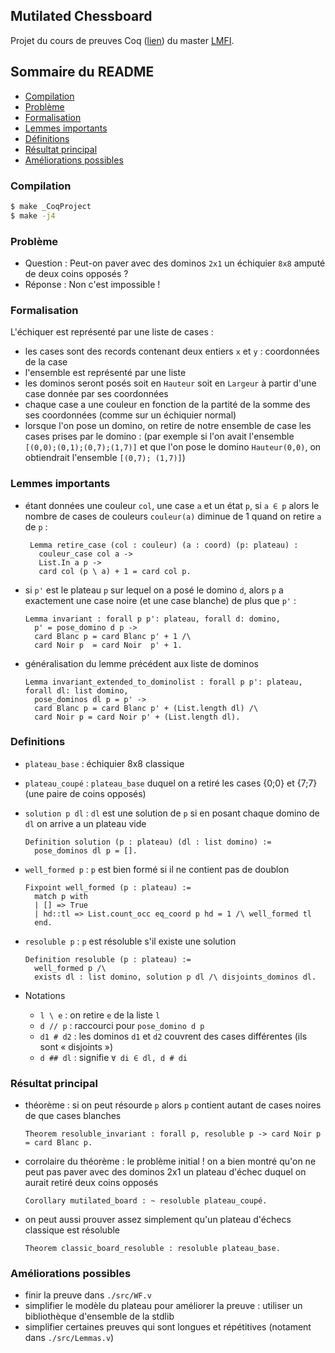 ## Mutilated Chessboard

Projet du cours de preuves Coq ([lien](https://master.math.univ-paris-diderot.fr/modules/m2lmfi-preuveform/))
du master [LMFI](https://master.math.univ-paris-diderot.fr/annee/m2-lmfi/).

## Sommaire du README

- [Compilation](https://github.com/paulpatault/mutilated-chessboard#Compilation)
- [Problème](https://github.com/paulpatault/mutilated-chessboard#Problème)
- [Formalisation](https://github.com/paulpatault/mutilated-chessboard#Formalisation)
- [Lemmes importants](https://github.com/paulpatault/mutilated-chessboard#Lemmes-importants)
- [Définitions](https://github.com/paulpatault/mutilated-chessboard#Definitions)
- [Résultat principal](https://github.com/paulpatault/mutilated-chessboard#Résultat-principal)
- [Améliorations possibles](https://github.com/paulpatault/mutilated-chessboard#Améliorations-possibles)


### Compilation
```bash
$ make _CoqProject
$ make -j4
```
### Problème

- Question : Peut-on paver avec des dominos `2x1` un échiquier `8x8` amputé de deux coins opposés ?
- Réponse : Non c'est impossible !

### Formalisation

L'échiquer est représenté par une liste de cases :
- les cases sont des records contenant deux entiers `x` et `y` : coordonnées de la case
- l'ensemble est représenté par une liste
- les dominos seront posés soit en `Hauteur` soit en `Largeur` à partir d'une case donnée par ses coordonnées
- chaque case a une couleur en fonction de la partité de la somme des ses coordonnées (comme sur un échiquier normal)
- lorsque l'on pose un domino, on retire de notre ensemble de case les cases prises par le domino :
  (par exemple si l'on avait l'ensemble `[(0,0);(0,1);(0,7);(1,7)]` et que l'on pose le domino `Hauteur(0,0)`, 
   on obtiendrait l'ensemble `[(0,7); (1,7)]`)

### Lemmes importants

- étant données une couleur `col`, une case `a` et un état `p`, si `a ∈ p` alors le nombre de cases de couleurs
  `couleur(a)` diminue de 1 quand on retire `a` de `p` :
  ```coq
   Lemma retire_case (col : couleur) (a : coord) (p: plateau) :
     couleur_case col a ->
     List.In a p ->
     card col (p \ a) + 1 = card col p.
    ```
- si `p'` est le plateau `p` sur lequel on a posé le domino `d`, alors
  `p` a exactement une case noire (et une case blanche) de plus que `p'` :
  ```coq
  Lemma invariant : forall p p': plateau, forall d: domino,
    p' = pose_domino d p ->
    card Blanc p = card Blanc p' + 1 /\
    card Noir p  = card Noir  p' + 1.
  ```
- généralisation du lemme précédent aux liste de dominos
  ```coq
  Lemma invariant_extended_to_dominolist : forall p p': plateau, forall dl: list domino,
    pose_dominos dl p = p' ->
    card Blanc p = card Blanc p' + (List.length dl) /\
    card Noir p = card Noir p' + (List.length dl).
  ```

### Definitions

- `plateau_base` : échiquier 8x8 classique
- `plateau_coupé` : `plateau_base` duquel on a retiré les cases {0;0} et {7;7} (une paire de coins opposés)

- `solution p dl` : `dl` est une solution de `p` si en posant chaque domino de `dl` on arrive a un plateau vide
  ```coq
  Definition solution (p : plateau) (dl : list domino) :=
    pose_dominos dl p = [].
  ```
- `well_formed p` : `p` est bien formé si il ne contient pas de doublon
  ```coq
  Fixpoint well_formed (p : plateau) :=
    match p with
    | [] => True
    | hd::tl => List.count_occ eq_coord p hd = 1 /\ well_formed tl
    end.
  ```
- `resoluble p` : `p` est résoluble s'il existe une solution
  ```coq
  Definition resoluble (p : plateau) :=
    well_formed p /\
    exists dl : list domino, solution p dl /\ disjoints_dominos dl.
  ```
- Notations
  * `l \ e` : on retire `e` de la liste `l`
  * `d // p` : raccourci pour `pose_domino d p`
  * `d1 # d2` : les dominos `d1` et `d2` couvrent des cases différentes (ils sont « disjoints »)
  * `d ## dl` : signifie `∀ di ∈ dl, d # di`


### Résultat principal

- théorème : si on peut résourde `p` alors `p` contient autant de cases noires de que cases blanches
  ```coq
  Theorem resoluble_invariant : forall p, resoluble p -> card Noir p = card Blanc p.
  ```

- corrolaire du théorème : le problème initial !
  on a bien montré qu'on ne peut pas paver avec des dominos 2x1 un plateau d'échec duquel on aurait retiré deux coins opposés
  ```coq
  Corollary mutilated_board : ~ resoluble plateau_coupé.
  ```

- on peut aussi prouver assez simplement qu'un plateau d'échecs classique est résoluble
  ```coq
  Theorem classic_board_resoluble : resoluble plateau_base.
  ```

### Améliorations possibles

- finir la preuve dans `./src/WF.v`
- simplifier le modèle du plateau pour améliorer la preuve : utiliser un bibliothèque d'ensemble de la stdlib
- simplifier certaines preuves qui sont longues et répétitives (notament dans `./src/Lemmas.v`)
